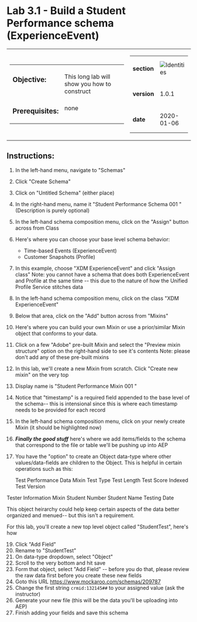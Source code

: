 Lab 3.1 - Build a Student Performance schema (ExperienceEvent)
==========
<table style="border-collapse: collapse; border: none;" class="tab" cellspacing="0" cellpadding="0">

<tr style="border: none;">

<div align="left">
<td width="600" style="border: none;">
<table>
<tbody valign="top">
      <tr width="500">
            <td valign="top"><h3>Objective:</h3></td>
            <td valign="top"><br>This long lab will show you how to construct 
            </td>
     </tr>
     <tr width="500">
           <td valign="top"><h3>Prerequisites:</h3></td>
           <td valign="top"><br>none
           </td>
     </tr>
</tbody>
</table>
</td>
</div>

<div align="right">
<td style="border: none;" valign="top">

<table>
<tbody valign="top">
      <tr>
            <td valign="middle" height="70"><b>section</b></td>
            <td valign="middle" height="70"><img src="https://github.com/adobe/AEP-Hands-on-Labs/blob/master/assets/images/left_hand_nav_menu_schemas.png?raw=true" alt="Identities"></td>
      </tr>
      <tr>
            <td valign="middle" height="70"><b>version</b></td>
            <td valign="middle" height="70">1.0.1</td>
      </tr>
      <tr>
            <td valign="middle" height="70"><b>date</b></td>
            <td valign="middle" height="70">2020-01-06</td>
      </tr>
</tbody>
</table>
</td>
</div>

</tr>
</table>

Instructions:
-----------------
1. In the left-hand menu, navigate to "Schemas"
2. Click "Create Schema"
3. Click on "Untitled Schema" (either place)
4. In the right-hand menu, name it "Student Performance Schema 001 <your-initials>" (Description is purely optional)
5. In the left-hand schema composition menu, click on the "Assign" button across from Class
6. Here's where you can choose your base level schema behavior:

     - Time-based Events (ExperienceEvent)
     - Customer Snapshots (Profile)

7. In this example, choose "XDM ExperienceEvent" and click "Assign class"
     Note: you cannot have a schema that does both ExperienceEvent and Profile at the same time -- this due to the nature of how the Unified Profile Service stitches data
8. In the left-hand schema composition menu, click on the class "XDM ExperienceEvent"
9. Below that area, click on the "Add" button across from "Mixins"
10. Here's where you can build your own Mixin or use a prior/similar Mixin object that conforms to your data.
11. Click on a few "Adobe" pre-built Mixin and select the "Preview mixin structure" option on the right-hand side to see it's contents
     Note: please don't add any of these pre-built mixins
12. In this lab, we'll create a new Mixin from scratch.  Click "Create new mixin" on the very top
13. Display name is "Student Performance Mixin 001 <your-initials>"
14. Notice that "timestamp" is a required field appended to the base level of the schema-- this is intensional since this is where each timestamp needs to be provided for each record
15. In the left-hand schema composition menu, click on your newly create Mixin (it should be highlighted now)
16. ***Finally the good stuff*** here's where we add items/fields to the schema that correspond to the file or table we'll be pushing up into AEP
17. You have the "option" to create an Object data-type where other values/data-fields are children to the Object.  This is helpful in certain operations such as this:

    Test Performance Data Mixin
        Test Type
        Test Length
        Test Score Indexed
        Test Version

   Tester Information Mixin
        Student Number
        Student Name
        Testing Date

This object heirarchy could help keep certain aspects of the data better organized and menued-- but this isn't a requirement.

For this lab, you'll create a new top level object called "StudentTest", here's how

19. Click "Add Field"
20. Rename to "StudentTest"
21. On data-type dropdown, select "Object"
22. Scroll to the very bottom and hit save
23. Form that object, select "Add Field" -- before you do that, please review the raw data first before you create these new fields
24. Goto this URL https://www.mockaroo.com/schemas/209787
25. Change the first string ```crmid:132145##``` to your assigned value (ask the instructor)
26. Generate your new file (this will be the data you'll be uploading into AEP)
27. Finish adding your fields and save this schema
 
<br>
<br>
<br>

